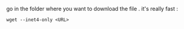 go in the folder where you want to download the file .
it's really fast :

```shell
wget --inet4-only <URL>
```